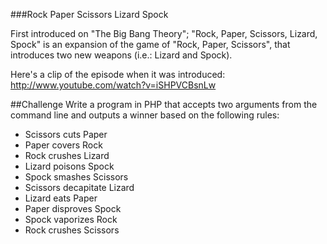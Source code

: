 ###Rock Paper Scissors Lizard Spock

First introduced on "The Big Bang Theory"; "Rock, Paper, Scissors, Lizard, Spock" is an expansion of the game of "Rock, Paper, Scissors", that introduces two new weapons (i.e.: Lizard and Spock).

Here's a clip of the episode when it was introduced:
http://www.youtube.com/watch?v=iSHPVCBsnLw

##Challenge
Write a program in PHP that accepts two arguments from the command line and outputs a winner based on the following rules:
- Scissors cuts Paper
- Paper covers Rock
- Rock crushes Lizard
- Lizard poisons Spock
- Spock smashes Scissors
- Scissors decapitate Lizard
- Lizard eats Paper
- Paper disproves Spock
- Spock vaporizes Rock
- Rock crushes Scissors
